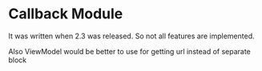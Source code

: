 # Callback Module

It was written when 2.3 was released.
So not all features are implemented.

Also ViewModel would be better to use for getting url instead of separate block

